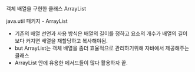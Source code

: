 객체 배열을 구현한 클래스 ArrayList

java.util 패키지 - ArrayList

- 기존의 배열 선언과 사용 방식은 배열의 길이를 정하고 요소의 개수가 배열의 길이보다 커지면 배열을 재할당하고 복사해야됨.
- but ArrayList는 객체 배열을 좀더 효율적으로 관리하기위해 자바에서 제공해주는 클래스
- ArrayList 안에 유용한 메서드들이 많다 활용하자 끝.
